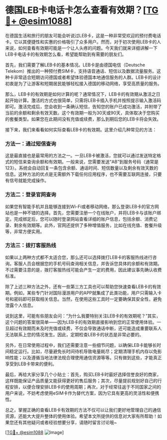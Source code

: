 # 德国LEB卡电话卡怎么查看有效期？[[TG💪+ @esim1088](https://t.me/s/esim1088)]

在德国生活和旅行的朋友可能会听说过LEB卡，这是一种非常受欢迎的预付费电话卡。它以其便捷性和实惠的价格吸引了众多用户。然而，对于初次使用LEB卡的人来说，如何查看有效期可能是一个让人头疼的问题。今天我们就来详细讲解一下LEB卡电话卡的有效期怎么看，希望能帮助到有需要的朋友们。

首先，我们需要了解LEB卡的基本情况。LEB卡是由德国电信（Deutsche Telekom）推出的一种预付费SIM卡，支持语音通话、短信以及数据流量服务。这种卡非常适合短期访问德国或者希望体验德国本地通信服务的人群。LEB卡的设计初衷是为了让游客和短期居民能够轻松接入德国的移动网络，享受高质量的服务。

那么，LEB卡的有效期是如何计算的呢？通常情况下，LEB卡的有效期从激活之日起开始计算。激活的方式也很简单，只需将LEB卡插入手机并按照提示输入激活码即可。激活完成后，您会收到一条确认短信，告知您的账户已成功激活，并附带了当前的余额和剩余有效天数。这个有效期一般为30天或90天，具体取决于您购买的套餐类型。如果您在此期间没有充值或续费，那么到期后您的LEB卡将会失效。

接下来，我们来看看如何实际查看LEB卡的有效期。这里介绍几种常见的方法：

### 方法一：通过短信查询

这是最直接也是最常用的方法之一。一旦LEB卡被激活，您就可以通过发送特定格式的短信来查询余额和有效期。一般来说，您需要发送“AB”到服务号码（通常是123）。系统会自动回复一条包含余额、通话时间、短信数量以及剩余有效天数的信息。这种方法的优点是无需额外下载任何应用程序，也不需要互联网连接，只要有信号就能完成操作。

### 方法二：登录官网查询

如果您有智能手机并且能够连接到Wi-Fi或者移动网络，那么登录LEB卡的官方网站也是一种不错的选择。首先，您需要注册一个在线账户，并将LEB卡与该账户绑定。完成绑定后，您可以随时登录网站查看详细的账户信息，包括余额、消费记录、剩余有效期等。此外，官网还提供了多种增值服务，比如在线充值、套餐升级等，非常方便实用。

### 方法三：拨打客服热线

如果以上两种方式都不太适合您，那么还可以选择拨打LEB卡的客服热线进行咨询。客服人员会根据您的手机号码查询相关信息，并告诉您具体的余额和有效期。不过需要注意的是，拨打客服热线可能会产生一定的费用，因此建议事先确认收费标准。

除了上述三种方法之外，还有一些第三方工具也可以帮助您快速查看LEB卡的有效期。例如，某些专门针对国际漫游用户的APP就集成了此类功能，用户只需输入卡号和密码即可获取相关信息。当然，在使用这些工具时一定要确保其安全性，避免泄露个人信息。

说到这里，可能有些朋友会问：“为什么我要特别关注LEB卡的有效期呢？”其实，这个问题的答案很简单——因为LEB卡的有效期直接影响到您的正常使用体验。一旦超过有效期而未及时充值或续费，不仅会导致通话中断，还可能造成重要联系人无法联系上您的情况发生。因此，定期检查LEB卡的状态是非常必要的。

另外，在日常使用过程中，我们还需要注意一些细节问题，以确保LEB卡能够长时间稳定运行。比如，尽量避免长时间待机导致电量耗尽；定期清理手机内存以免影响性能；以及遵循当地法律法规合理使用通信资源等等。只有做到这些，才能真正享受到LEB卡带来的便利。

最后，再给大家分享几个小贴士：首先，购买LEB卡时最好选择信誉良好的商家，这样既能保证产品质量又能获得更好的售后服务；其次，尽量提前规划好自己的行程安排，以便合理安排LEB卡的使用周期；再次，对于经常往返于不同国家之间的用户来说，不妨考虑使用eSIM卡作为替代方案，因为它具有更高的灵活性和便携性。

总之，掌握正确的查看LEB卡有效期的方法不仅可以让我们更好地管理自己的通信资源，还能大大提升整体的使用体验。希望本文所提供的信息对大家有所帮助！如果您还有其他疑问或者经验想要分享，请随时留言讨论哦~

[[TG💪+ @esim1088](https://t.me/s/esim1088) ![Image](https://i.postimg.cc/4NQfJmqS/Snipaste-2025-05-13-00-14-12.png)]